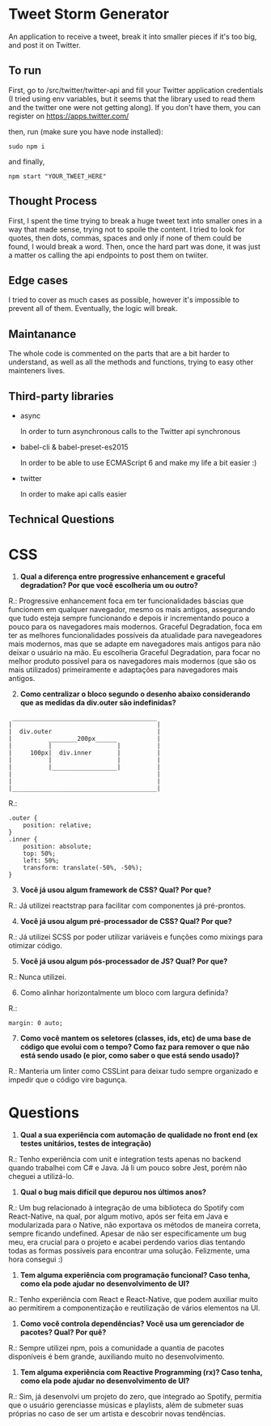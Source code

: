 # Tweet Storm Generator

An application to receive a tweet, break it into smaller pieces if it's too big, and post it on Twitter.

## To run

First, go to /src/twitter/twitter-api and fill your Twitter application credentials (I tried using env variables, but it seems that the library used to read them and the twitter one were not getting along).
If you don't have them, you can register on https://apps.twitter.com/

then, run (make sure you have node installed):

```
sudo npm i
```

and finally,
```
npm start "YOUR_TWEET_HERE"
```

## Thought Process

First, I spent the time trying to break a huge tweet text into smaller ones in a way that made sense, trying not to spoile the content. I tried to look for quotes, then dots, commas, spaces and only if none of them could be found, I would break a word.
Then, once the hard part was done, it was just a matter os calling the api endpoints to post them on twiiter.

## Edge cases

I tried to cover as much cases as possible, however it's impossible to prevent all of them. Eventually, the logic will break.

## Maintanance

The whole code is commented on the parts that are a bit harder to understand, as well as all the methods and functions, trying to easy other mainteners lives.

## Third-party libraries

- async

  In order to turn asynchronous calls to the Twitter api synchronous

- babel-cli & babel-preset-es2015

  In order to be able to use ECMAScript 6 and make my life a bit easier :)

- twitter

  In order to make api calls easier

## Technical Questions

# CSS
1. **Qual a diferença entre progressive enhancement e graceful degradation? Por que você escolheria um ou outro?**

R.: Progressive enhancement foca em ter funcionalidades báscias que funcionem em qualquer navegador, mesmo os mais antigos, assegurando que tudo esteja sempre funcionando e depois ir incrementando pouco a pouco para os navegadores mais modernos. Graceful Degradation, foca em ter as melhores funcionalidades possíveis da atualidade para navegeadores mais modernos, mas que se adapte em navegadores mais antigos para não deixar o usuário na mão. Eu escolheria Graceful Degradation, para focar no melhor produto possível para os navegadores mais modernos (que são os mais utilizados) primeiramente e adaptações para navegadores mais antigos.

2. **Como centralizar o bloco segundo o desenho abaixo considerando que as medidas da div.outer são indefinidas?**
```
 ________________________________________
|                                        |
|  div.outer                             |
|          ________200px______           |
|          |                  |          |
|     100px|  div.inner       |          |
|          |                  |          |
|          |__________________|          |
|                                        |
|                                        |
|________________________________________|
```

R.: 
```
.outer {
	position: relative;
}
.inner {
	position: absolute;
	top: 50%;
	left: 50%;
	transform: translate(-50%, -50%);
}
```

3. **Você já usou algum framework de CSS? Qual? Por que?**

R.: Já utilizei reactstrap para facilitar com componentes já pré-prontos.

4. **Você já usou algum pré-processador de CSS? Qual? Por que?**

R.: Já utilizei SCSS por poder utilizar variáveis e funções como mixings para otimizar código.

5. **Você já usou algum pós-processador de JS? Qual? Por que?**

R.: Nunca utilizei.

6. Como alinhar horizontalmente um bloco com largura definida?

R.: 

```
margin: 0 auto;
```

7. **Como você mantem os seletores (classes, ids, etc) de uma base de código que evolui com o tempo? Como faz para remover o que não está sendo usado (e pior, como saber o que está sendo usado)?**

R.: Manteria um linter como CSSLint para deixar tudo sempre organizado e impedir que o código vire bagunça.

# Questions
1. **Qual a sua experiência com automação de qualidade no front end (ex testes unitários, testes de integração)**

R.: Tenho experiência com unit e integration tests apenas no backend quando trabalhei com C# e Java. Já li um pouco sobre Jest, porém não cheguei a utilizá-lo.

1. **Qual o bug mais difícil que depurou nos últimos anos?**

R.: Um bug relacionado à integração de uma biblioteca do Spotify com React-Native, na qual, por algum motivo, após ser feita em Java e modularizada para o Native, não exportava os métodos de maneira correta, sempre ficando undefined. Apesar de não ser especificamente um bug meu, era crucial para o projeto e acabei perdendo varios dias tentando todas as formas possíveis para encontrar uma solução. Felizmente, uma hora consegui :)

1. **Tem alguma experiência com programação funcional? Caso tenha, como ela pode ajudar no desenvolvimento de UI?**

R.: Tenho experiência com React e React-Native, que podem auxiliar muito ao permitirem a componentização e reutilização de vários elementos na UI.

1. **Como você controla dependências? Você usa um gerenciador de pacotes? Qual? Por quê?**

R.: Sempre utilizei npm, pois a comunidade a quantia de pacotes disponíveis é bem grande, auxiliando muito no desenvolvimento.

1. **Tem alguma experiência com Reactive Programming (rx)? Caso tenha, como ela pode ajudar no desenvolvimento de UI?**

R.: Sim, já desenvolvi um projeto do zero, que integrado ao Spotify, permitia que o usuário gerenciasse músicas e playlists, além de submeter suas próprias no caso de ser um artista e descobrir novas tendências.
